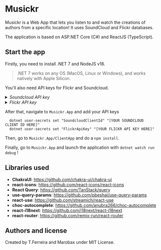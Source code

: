 # Musickr

Musickr is a Web App that lets you listen to and watch the creations of authors from a specific location! It uses SoundCloud and Flickr databases.

The application is based on ASP.NET Core (C#) and ReactJS (TypeScript).

## Start the app

Firstly, you need to install .NET 7 and NodeJS v18.
> .NET 7 works on any OS (MacOS, Linux or Windows), and works natively with Apple Silicon.

You'll also need API keys for Flickr and Soundcloud.
<details>
  <summary><i>Soundcloud API key</i></summary>
  Go to https://www.soundcloud.com and via your browser's development tools, look in the network tab. Then look for the "ClientId" parameter in the API calls!
</details>
<details>
  <summary><i>Flickr API key</i></summary>
  You can get an API key directly from here https://www.flickr.com/services/api/misc.api_keys.html
</details>

After that, navigate to `Musickr.App` and add your API keys
```
  dotnet user-secrets set "SoundcloudClientId" "[YOUR SOUNDCLOUD CLIENT ID HERE]"
  dotnet user-secrets set "FlickrApiKey" "[YOUR FLICKR API KEY HERE]" 
```

Then, go to `Musickr.App/ClientApp` and do a `npm install`.

Finally, go to `Musickr.App` and launch the application with `dotnet watch run debug` !

## Libraries used

- **ChakraUI**: https://github.com/chakra-ui/chakra-ui
- **react-icons**: https://github.com/react-icons/react-icons
- **React Query**: https://github.com/TanStack/query
- **use-query-params**: https://github.com/pbeshai/use-query-params
- **react-use**: https://github.com/streamich/react-use
- **choc-autocomplete**: https://github.com/anubra266/choc-autocomplete
- **react-i18next**: https://github.com/i18next/react-i18next
- **react-router**: https://github.com/remix-run/react-router

## Authors and license

Created by T.Ferreira and Marobax under MIT License.
